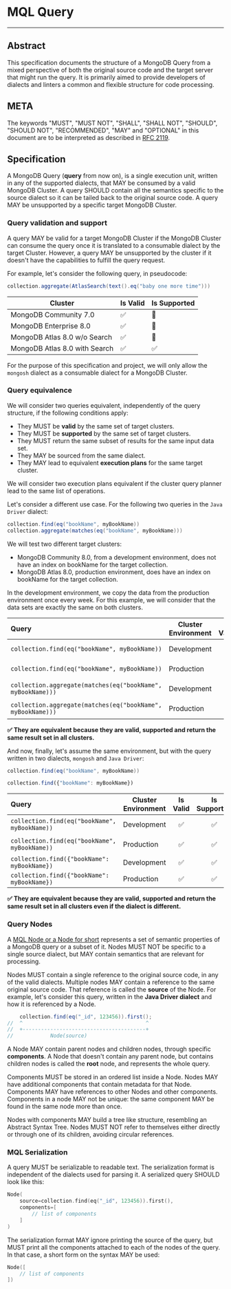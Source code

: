 # MQL Query
-----------

## Abstract

This specification documents the structure of a MongoDB Query from a mixed perspective of both
the original source code and the target server that might run the query. It is primarily aimed
to provide developers of dialects and linters a common and flexible structure for code processing.

## META

The keywords "MUST", "MUST NOT", "SHALL", "SHALL NOT", "SHOULD", "SHOULD NOT", "RECOMMENDED", "MAY"
and "OPTIONAL" in this document are to be interpreted as described in [RFC 2119](https://www.ietf.org/rfc/rfc2119.txt).

## Specification

A MongoDB Query (**query** from now on), is a single execution unit, written in any of the supported dialects,
that MAY be consumed by a valid MongoDB Cluster. A query SHOULD contain all the semantics specific to the source dialect
so it can be tailed back to the original source code. A query MAY be unsupported by a specific target MongoDB Cluster.

### Query validation and support

A query MAY be valid for a target MongoDB Cluster if the MongoDB Cluster can consume the query once it
is translated to a consumable dialect by the target Cluster. However, a query MAY be unsupported by the 
cluster if it doesn't have the capabilities to fulfill the query request.

For example, let's consider the following query, in pseudocode:

```java
collection.aggregate(AtlasSearch(text().eq("baby one more time")))
```

| Cluster 	                      | Is Valid 	 | Is Supported 	 |
|--------------------------------|------------|----------------|
| MongoDB Community 7.0          | ✅          | 	       🔴     |
| MongoDB Enterprise 8.0	        | ✅	         | 	🔴            |
| MongoDB Atlas 8.0 w/o Search	  | 	✅         | 	   🔴         |
| MongoDB Atlas 8.0 with Search	 | 	✅         | 	   ✅          |

For the purpose of this specification and project, we will only allow the `mongosh` dialect as a
consumable dialect for a MongoDB Cluster.

### Query equivalence

We will consider two queries equivalent, independently of the query structure, if the following conditions
apply:

* They MUST be **valid** by the same set of target clusters.
* They MUST be **supported** by the same set of target clusters.
* They MUST return the same subset of results for the same input data set.
* They MAY be sourced from the same dialect.
* They MAY lead to equivalent **execution plans** for the same target cluster.

We will consider two execution plans equivalent if the cluster query planner lead to the same list
of operations.

Let's consider a different use case. For the following two queries in the `Java Driver` dialect:

```java
collection.find(eq("bookName", myBookName))
collection.aggregate(matches(eq("bookName", myBookName)))
```

We will test two different target clusters:

* MongoDB Community 8.0, from a development environment, does not have an index on bookName for the target collection.
* MongoDB Atlas 8.0, production environment, does have an index on bookName for the target collection.

In the development environment, we copy the data from the production environment once every week. For this example,
we will consider that the data sets are exactly the same on both clusters.

| Query                                                       | Cluster Environment           	 | Is Valid 	  | Is Supported 	 |  Results 	   | Dialect 	            | Execution Plan 	          |
|:------------------------------------------------------------|---------------------------------|:-----------:|:--------------:|:------------:|----------------------|---------------------------|
| `collection.find(eq("bookName", myBookName))`               | Development         	           | ✅         	 |   ✅        	   | N          	 | Java Driver        	 | COLLSCAN                	 |
| `collection.find(eq("bookName", myBookName))`               | Production         	            | ✅         	 |   ✅        	   | N          	 | Java Driver        	 | IXSCAN                	   |
| `collection.aggregate(matches(eq("bookName", myBookName)))` | Development         	           | ✅         	 |   ✅        	   | N         	  | Java Driver        	 | COLLSCAN                	 |
| `collection.aggregate(matches(eq("bookName", myBookName)))` | Production 	                    | ✅         	 | ✅           	  | N         	  | Java Driver        	 | IXSCAN                	   |

**✅ They are equivalent because they are valid, supported and return the same result set in all clusters.**

And now, finally, let's assume the same environment, but with the query written in two dialects,
`mongosh` and `Java Driver`:

```java
collection.find(eq("bookName", myBookName))
```
```js
collection.find({"bookName": myBookName})
```

| Query                                         | Cluster Environment           	 | Is Valid 	  | Is Supported 	 |  Results 	   | Dialect 	            | Execution Plan 	          |
|:----------------------------------------------|---------------------------------|:-----------:|:--------------:|:------------:|----------------------|---------------------------|
| `collection.find(eq("bookName", myBookName))` | Development         	           | ✅         	 |   ✅        	   | N          	 | Java Driver        	 | COLLSCAN                	 |
| `collection.find(eq("bookName", myBookName))` | Production         	            | ✅         	 |   ✅        	   | N          	 | Java Driver        	 | IXSCAN                	   |
| `collection.find({"bookName": myBookName})`   | Development         	           | ✅         	 |   ✅        	   | N         	  | mongosh        	     | COLLSCAN                	 |
| `collection.find({"bookName": myBookName})`   | Production 	                    | ✅         	 | ✅           	  | N         	  | mongosh        	     | IXSCAN                	   |

**✅ They are equivalent because they are valid, supported and return the same result set in all clusters even if the dialect is different.**


### Query Nodes

A [MQL Node or a Node for short](/packages/mongodb-mql-model/src/main/kotlin/com/mongodb/jbplugin/mql/Node.kt) 
represents a set of semantic properties of a MongoDB query or a subset of it. Nodes MUST NOT be specific to
a single source dialect, but MAY contain semantics that are relevant for processing.

Nodes MUST contain a single reference to the original source code, in any of the valid dialects. Multiple
nodes MAY contain a reference to the same original source code. That reference is called the **source** 
of the Node. For example, let's consider this query, written in the **Java Driver dialect** and how it is referenced by a Node.

```java
    collection.find(eq("_id", 123456)).first();
//  ^                                        ^
//  +----------------------------------------+
//            Node(source)
```

A Node MAY contain parent nodes and children nodes, through specific **components**. A Node that
doesn't contain any parent node, but contains children nodes is called the **root** node, and
represents the whole query.

Components MUST be stored in an ordered list inside a Node. Nodes MAY have additional components that contain metadata for 
that Node. Components MAY have references to other Nodes and other components. Components in a node MAY
not be unique: the same component MAY be found in the same node more than once.

Nodes with components MAY build a tree like structure, resembling an Abstract Syntax Tree. Nodes MUST
NOT refer to themselves either directly or through one of its children, avoiding circular references.

### MQL Serialization

A query MUST be serializable to readable text. The serialization format is independent of the
dialects used for parsing it. A serialized query SHOULD look like this:

```kt
Node(
    source=collection.find(eq("_id", 123456)).first(),
    components=[
        // list of components
    ]
)
```

The serialization format MAY ignore printing the source of the query, but MUST print all the components
attached to each of the nodes of the query. In that case, a short form on the syntax MAY be used:

```kt
Node([
    // list of components
])
```
